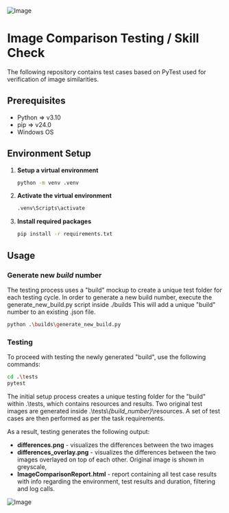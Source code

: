 
![Image](https://i.ibb.co/M8cz2YF/IMAGE-1.png)



# Image Comparison Testing / Skill Check

The following repository contains test cases based on PyTest used for verification of image similarities.



## Prerequisites

- Python => v3.10
- pip => v24.0
- Windows OS

## Environment Setup

1. **Setup a virtual environment**  

   ```bash
   python -m venv .venv
   ```

2. **Activate the virtual environment**

   ```cmd
   .venv\Scripts\activate
   ```

3. **Install required packages**

   ```bash
   pip install -r requirements.txt
   ```

## Usage

### Generate new *build* number

The testing process uses a "build" mockup to create a unique test folder for each testing cycle. In order to generate a new build number, execute the generate_new_build.py script inside ./builds
This will add a unique "build" number to an existing .json file.

   ```bash
   python .\builds\generate_new_build.py
   ```

### Testing

To proceed with testing the newly generated "build", use the following commands:

   ```bash
   cd .\tests
   pytest
   ```
The initial setup process creates a unique testing folder for the "build" within .\tests, which contains resources and results. Two original test images are generated inside .\tests\\*{build_number}*\resources. A set of test cases are then performed as per the task requirements.

As a result, testing generates the following output:

- **differences.png** - visualizes the differences between the two images
- **differences_overlay.png** - visualizes the differences between the two images overlayed on top of each other. Original image is shown in greyscale, 
- **ImageComparisonReport.html** - report containing all test case results with info regarding the environment, test results and duration, filtering and log calls.

![Image](https://i.ibb.co/vV7D1tx/differences-overlay.png)
